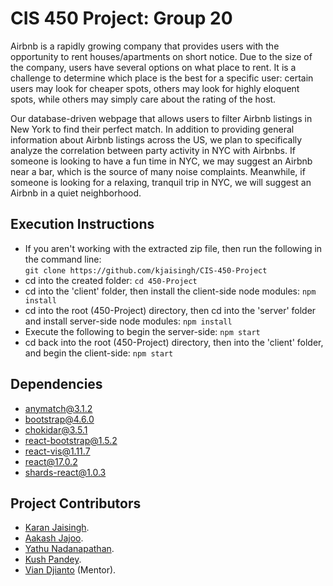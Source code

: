 # CIS 450 Project: Group 20
Airbnb is a rapidly growing company that provides users with the opportunity to rent houses/apartments on short notice. 
Due to the size of the company, users have several options on what place to rent. It is a challenge to determine which 
place is the best for a specific user: certain users may look for cheaper spots, others may look for highly eloquent 
spots, while others may simply care about the rating of the host.

Our database-driven webpage that allows users to filter Airbnb listings in New York to find their perfect match. In 
addition to providing general information about Airbnb listings across the US, we plan to specifically analyze the 
correlation between party activity in NYC with Airbnbs. If someone is looking to have a fun time in NYC, we may suggest 
an Airbnb near a bar, which is the source of many noise complaints. Meanwhile, if someone is looking for a relaxing, 
tranquil trip in NYC, we will suggest an Airbnb in a quiet neighborhood.

## Execution Instructions
* If you aren't working with the extracted zip file, then run the following in the command line: \
`git clone https://github.com/kjaisingh/CIS-450-Project`
* cd into the created folder: `cd 450-Project`
* cd into the 'client' folder, then install the client-side node modules: `npm install`
* cd into the root (450-Project) directory, then cd into the  'server' folder and install server-side node modules: `npm install`
* Execute the following to begin the server-side: `npm start`
* cd back into the root (450-Project) directory, then into the  'client' folder, and begin the client-side: `npm start`

## Dependencies
* anymatch@3.1.2
* bootstrap@4.6.0
* chokidar@3.5.1
* react-bootstrap@1.5.2
* react-vis@1.11.7
* react@17.0.2
* shards-react@1.0.3

## Project Contributors
* [Karan Jaisingh](https://github.com/kjaisingh).
* [Aakash Jajoo](https://github.com/aakashjajoo1).
* [Yathu Nadanapathan](https://github.com/yathu-n).
* [Kush Pandey](https://github.com/kushpandey1811).
* [Vian Djianto](https://github.com/viandjianto) (Mentor).

